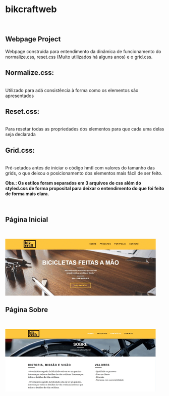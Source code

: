 
<h1>bikcraftweb</h1><br>
 <h2>Webpage Project</h2>

Webpage construída para entendimento da dinâmica de funcionamento do normalize.css, reset.css (Muito utilizados há alguns anos) e o grid.css.
<h2><b>Normalize.css:</b></h2><br>
 Utilizado para adá consistência à forma como os elementos são apresentados

<h2><b>Reset.css:</b></h2><br>
 Para resetar todas as propriedades dos elementos para que cada uma delas seja declarada

<h2><b>Grid.css:</b></h2><br>
 Pré-setados antes de iniciar o código hmtl com valores do tamanho das grids, o que deixou o posicionamento dos elementos mais fácil de ser feito.<br>
<p><b>Obs.: Os estilos foram separados em 3 arquivos de css além do styled.css de forma proposital para deixar o entendimento do que foi feito de forma mais clara.</b></p><br>
<h2><b>Página Inicial<b></h2><br>

![](.github/bikcraft_gif.gif)

<h2><b>Página Sobre<b></h2><br>

![](.github/bikcraft_sobre.gif)
